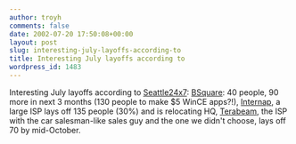 ```yaml
---
author: troyh
comments: false
date: 2002-07-20 17:50:08+00:00
layout: post
slug: interesting-july-layoffs-according-to
title: Interesting July layoffs according to
wordpress_id: 1483
---
```


Interesting July layoffs according to [Seattle24x7](http://www.seattle24x7.com/): [BSquare](http://www.bsquare.com): 40 people, 90 more in next 3 months (130 people to make $5 WinCE apps?!), [Internap](http://www.internap.com), a large ISP lays off 135 people (30%) and is relocating HQ, [Terabeam](http://www.terabeam.com), the ISP with the car salesman-like sales guy and the one we didn't choose, lays off 70 by mid-October.
